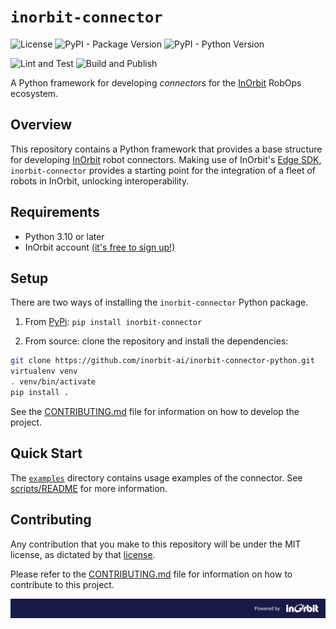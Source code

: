 # `inorbit-connector`

![License](https://img.shields.io/badge/License-MIT-yellow.svg) ![PyPI - Package Version](https://img.shields.io/pypi/v/inorbit-connector) ![PyPI - Python Version](https://img.shields.io/pypi/pyversions/inorbit-connector)

![Lint and Test](https://github.com/inorbit-ai/inorbit-connector-python/actions/workflows/lint-and-test.yaml/badge.svg) ![Build and Publish](https://github.com/inorbit-ai/inorbit-connector-python/actions/workflows/build-and-publish.yaml/badge.svg) 

A Python framework for developing _connectors_ for the [InOrbit](https://inorbit.ai/) RobOps ecosystem.

## Overview

This repository contains a Python framework that provides a base structure for developing [InOrbit](https://inorbit.ai/) robot connectors.
Making use of InOrbit's [Edge SDK](https://developer.inorbit.ai/docs#edge-sdk), `inorbit-connector` provides a starting point for the integration of a fleet of robots in InOrbit, unlocking interoperability.

## Requirements

- Python 3.10 or later
- InOrbit account [(it's free to sign up!)](https://control.inorbit.ai)

## Setup

There are two ways of installing the `inorbit-connector` Python package.

1. From [PyPi](https://pypi.org/project/inorbit-connector/): `pip install inorbit-connector`

2. From source: clone the repository and install the dependencies:

```bash
git clone https://github.com/inorbit-ai/inorbit-connector-python.git
virtualenv venv
. venv/bin/activate
pip install .
```

See the [CONTRIBUTING.md](CONTRIBUTING.md) file for information on how to develop the project.

## Quick Start

The [`examples`](examples) directory contains usage examples of the connector. See [scripts/README](scripts/README.md) for more information.

## Contributing

Any contribution that you make to this repository will be under the MIT license, as dictated by that [license](https://opensource.org/licenses/MIT).

Please refer to the [CONTRIBUTING.md](CONTRIBUTING.md) file for information on how to contribute to this project.

![Powered by InOrbit](assets/inorbit_github_footer.png)

